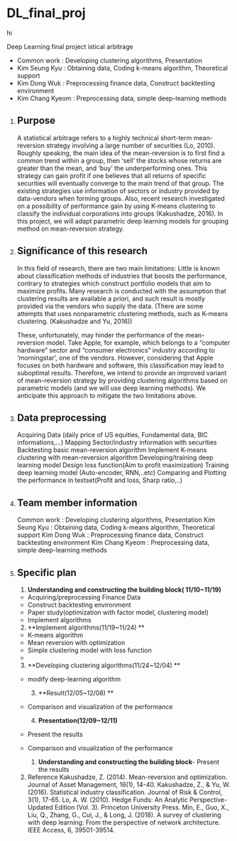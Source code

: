 # DL_final_proj

hi

Deep Learning final project istical arbitrage

- Common work : Developing clustering algorithms, Presentation
- Kim Seung Kyu : Obtaining data, Coding k-means algorithm, Theoretical support 
- Kim Dong Wuk : Preprocessing finance data, Construct backtesting environment
- Kim Chang Kyeom : Preprocessing data, simple deep-learning methods


1. ## Purpose

   A statistical arbitrage refers to a highly technical short-term mean-reversion strategy involving a large number of securities (Lo, 2010). Roughly speaking, the main idea of the mean-reversion is to first find a common trend within a group, then ‘sell’ the stocks whose returns are greater than the mean, and ‘buy’ the underperforming ones. This strategy can gain profit if one believes that all returns of specific securities will eventually converge to the main trend of that group. The existing strategies use information of sectors or industry provided by data-vendors when forming groups. Also, recent research investigated on a possibility of performance gain by using K-means clustering to classify the individual corporations into groups (Kakushadze, 2016). In this project, we will adapt parametric deep learning models for grouping method on mean-reversion strategy.

2. ## Significance of this research

   In this field of research, there are two main limitations:
   Little is known about classification methods of industries that boosts the performance, contrary to strategies which construct portfolio models that aim to maximize profits.
   Many research is conducted with the assumption that clustering results are available a priori, and such result is mostly provided via the vendors who supply the data. (There are some attempts that uses nonparametric clustering methods, such as K-means clustering. (Kakushadze and Yu, 2016))

   These, unfortunately, may hinder the performance of the mean-reversion model. Take Apple, for example, which belongs to a “computer hardware” sector and “consumer electronics” industry according to ‘morningstar’, one of the vendors. However, considering that Apple focuses on both hardware and software, this classification may lead to suboptimal results.
   Therefore, we intend to provide an improved variant of mean-reversion strategy by providing clustering algorithms based on parametric models (and we will use deep learning methods). We anticipate this approach to mitigate the two limitations above.

3. ## Data preprocessing

   Acquiring Data (daily price of US equities, Fundamental data, BIC informations,...)
   Mapping Sector/industry information with securities
   Backtesting basic mean-reversion algorithm
   Implement K-means clustering with mean-reversion algorithm
   Developing/training deep learning model
   Design loss function(Aim to profit maximization)
   Training deep learning model (Auto-encoder, RNN,..etc)
   Comparing and Plotting the performance in testset(Profit and loss, Sharp ratio,..)

4. ## Team member information

   Common work : Developing clustering algorithms, Presentation
   Kim Seung Kyu : Obtaining data, Coding k-means algorithm, Theoretical support 
   Kim Dong Wuk : Preprocessing finance data, Construct backtesting environment
   Kim Chang Kyeom : Preprocessing data, simple deep-learning methods



5. ## Specific plan

   1. **Understanding and constructing the building block( 11/10~11/19)**

   - Acquiring/preprocessing Finance Data
   - Construct backtesting environment
   - Paper study(optimization with factor model, clustering model) 
   - Implement algorithms 

   2. **Implement algorithms(11/19~11/24) **

   - K-means algorithm
   - Mean reversion with optimization
   - Simple clustering model with loss function
   - 

   3. **Developing clustering algorithms(11/24~12/04) **

   - modify deep-learning algorithm


      3. **Result(12/05~12/08) **

   - Comparison and visualization of the performance

      4. **Presentation(12/09~12/11)**

   - Present the results
   - Comparison and visualization of the performance


      1. **Understanding and constructing the building block**- Present the results
   2. Reference
      Kakushadze, Z. (2014). Mean-reversion and optimization. Journal of Asset Management, 16(1), 14-40.
      Kakushadze, Z., & Yu, W. (2016). Statistical industry classification. Journal of Risk & Control, 3(1), 17-65.
      Lo, A. W. (2010). Hedge Funds: An Analytic Perspective-Updated Edition (Vol. 3). Princeton University Press.
      Min, E., Guo, X., Liu, Q., Zhang, G., Cui, J., & Long, J. (2018). A survey of clustering with deep learning: From the perspective of network architecture. IEEE Access, 6, 39501-39514.
